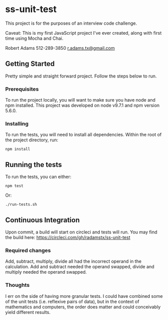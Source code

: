 # ss-unit-test

This project is for the purposes of an interview code challenge.

Caveat: This is my first JavaScript project I've ever created, along with first time using Mocha and Chai.

Robert Adams 512-289-3850 <r.adams.tx@gmail.com>

## Getting Started

Pretty simple and straight forward project. Follow the steps below to run.

### Prerequisites

To run the project locally, you will want to make sure you have node and npm installed.
This project was developed on node v9.7.1 and npm version 5.6.0.


### Installing

To run the tests, you will need to install all dependencies. Within the root of the project directory, run:

```
npm install
```

## Running the tests

To run the tests, you can either:

```
npm test
```

Or:

```
./run-tests.sh
```

## Continuous Integration

Upon commit, a build will start on circleci and tests will run. You may find the build here: https://circleci.com/gh/radamstx/ss-unit-test

### Required changes

Add, subtract, multiply, divide all had the incorrect operand in the calculation. Add and subtract needed the operand
swapped, divide and multiply needed the operand swapped.

### Thoughts

I err on the side of having more granular tests. I could have combined some of the unit tests (i.e. reflexive pairs of data),
but in the context of mathematics and computers, the order does matter and could conceivably yield different results.

